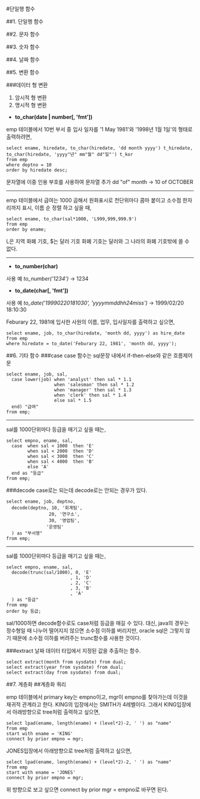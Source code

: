 #단일행 함수

##1. 단일행 함수

##2. 문자 함수

##3. 숫자 함수

##4. 날짜 함수

##5. 변환 함수

###데이터 형 변환
1. 암시적 형 변환
2. 명시적 형 변환
- **to_char(date | number[, 'fmt'])**

emp 테이블에서 10번 부서 중 입사 일자를 '1 May 1981'와 '1998년 1월 1일'의 형태로 출력하려면,

    select ename, hiredate, to_char(hiredate, 'dd month yyyy') t_hiredate, to_char(hiredate, 'yyyy"년" mm"월" dd"일"') t_kor
    from emp
    where deptno = 10
    order by hiredate desc;

문자열에 이중 인용 부호를 사용하여 문자열 추가
dd "of" month -> 10 of OCTOBER

---------------
emp 테이블에서 급여는 1000 곱해서 원화표시로 천단위마다 콤마 붙이고 소수점 한자리까지 표시, 이름 순 정렬 하고 싶을 때,

    select ename, to_char(sal*1000, 'L999,999,999.9')
    from emp
    order by ename;

L은 지역 화폐 기호, $는 달러 기호
화폐 기호는 달러와 그 나라의 화폐 기호밖에 쓸 수 없다.

-----------------------
- **to_number(char)**

사용 예
*to_number('1234')* -> 1234

- **to_date(char[, 'fmt'])**

사용 예
*to_date('19990220181030', 'yyyymmddhh24miss')* -> 1999/02/20 18:10:30

Feburary 22, 1981에 입사한 사원의 이름, 업무, 입사일자를 출력하고 싶으면,

    select ename, job, to_char(hiredate, 'month dd, yyyy') as hire_date
    from emp
    where hiredate = to_date('Feburary 22, 1981', 'month dd, yyyy');

##6. 기타 함수
###case
case 함수는 sql문장 내에서 if-then-else와 같은 흐름제어문

    select ename, job, sal,
      case lower(job) when 'analyst' then sal * 1.1
                      when 'salesman' then sal * 1.2
                      when 'manager' then sal * 1.3
                      when 'clerk' then sal * 1.4
                      else sal * 1.5
      end) "급여"
    from emp;

------------------------
sal를 1000단위마다 등급을 매기고 싶을 때는,

    select empno, ename, sal,
      case  when sal < 1000  then 'E'
            when sal < 2000  then 'D'
            when sal < 3000  then 'C'
            when sal < 4000  then 'B'
            else 'A'
      end as "등급"
    from emp;

###decode
case로는 되는데 decode로는 안되는 경우가 있다.

    select ename, job, deptno,
      decode(deptno, 10, '회계팀',
                    20, '연구소',
                    30, '영업팀',
                   '운영팀'
      ) as "부서명"
    from emp;

------------------------
sal를 1000단위마다 등급을 매기고 싶을 때는,

    select empno, ename, sal,
      decode(trunc(sal/1000), 0, 'E'
                            , 1, 'D'
                            , 2, 'C'
                            , 3, 'B'
                            , 'A'
      ) as "등급"
    from emp
    order by 등급;

sal/1000하면 decode함수로도 case처럼 등급을 매길 수 있다.
대신, java의 경우는 정수형일 때 나누어 떨어지지 않으면 소수점 이하를 버리지만, oracle sql은 그렇지 않기 때문에 소수점 이하를 버려주는 trunc함수를 사용한 것이다.

###extract
날짜 데이터 타입에서 지정된 값을 추출하는 함수.

    select extract(month from sysdate) from dual;
    select extract(year from sysdate) from dual;
    select extract(day from sysdate) from dual;

##7. 계층화
##계층화 쿼리

emp 테이블에서 primary key는 empno이고, mgr이 empno를 찾아가는데 이것을 재귀적 관계라고 한다.
KING의 입장에서는 SMITH가 4레벨이다.
그래서 KING입장에서 아래방향으로 tree처럼 출력하고 싶으면,

    select lpad(ename, length(ename) + (level*2)-2, ' ') as "name"
    from emp
    start with ename = 'KING'
    connect by prior empno = mgr;

JONES입장에서 아래방향으로 tree처럼 출력하고 싶으면,

    select lpad(ename, length(ename) + (level*2)-2, ' ') as "name"
    from emp
    start with ename = 'JONES'
    connect by prior empno = mgr;

위 방향으로 보고 싶으면 connect by prior mgr = empno로 바꾸면 된다.
